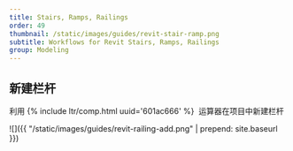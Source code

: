 ```yaml
---
title: Stairs, Ramps, Railings
order: 49
thumbnail: /static/images/guides/revit-stair-ramp.png
subtitle: Workflows for Revit Stairs, Ramps, Railings
group: Modeling
---
```


## 新建栏杆

利用 {% include ltr/comp.html uuid='601ac666' %}  运算器在项目中新建栏杆

![]({{ "/static/images/guides/revit-railing-add.png" | prepend: site.baseurl }})


